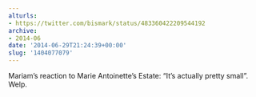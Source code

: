 ```yaml
---
alturls:
- https://twitter.com/bismark/status/483360422209544192
archive:
- 2014-06
date: '2014-06-29T21:24:39+00:00'
slug: '1404077079'
---
```


Mariam’s reaction to Marie Antoinette’s Estate: “It’s actually pretty small”. Welp.

